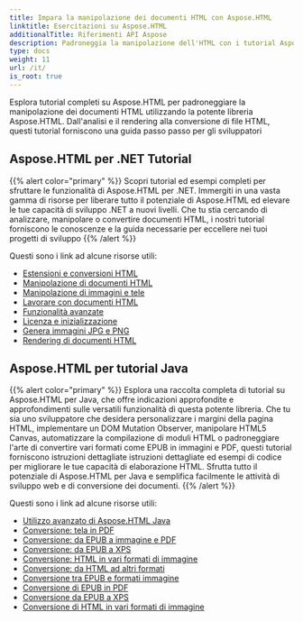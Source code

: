 ```yaml
---
title: Impara la manipolazione dei documenti HTML con Aspose.HTML
linktitle: Esercitazioni su Aspose.HTML
additionalTitle: Riferimenti API Aspose
description: Padroneggia la manipolazione dell'HTML con i tutorial Aspose.HTML: dall'analisi alla conversione, guida passo passo per gli sviluppatori.
type: docs
weight: 11
url: /it/
is_root: true
---
```


Esplora tutorial completi su Aspose.HTML per padroneggiare la manipolazione dei documenti HTML utilizzando la potente libreria Aspose.HTML. Dall'analisi e il rendering alla conversione di file HTML, questi tutorial forniscono una guida passo passo per gli sviluppatori

## Aspose.HTML per .NET Tutorial
{{% alert color="primary" %}}
Scopri tutorial ed esempi completi per sfruttare le funzionalità di Aspose.HTML per .NET. Immergiti in una vasta gamma di risorse per liberare tutto il potenziale di Aspose.HTML ed elevare le tue capacità di sviluppo .NET a nuovi livelli. Che tu stia cercando di analizzare, manipolare o convertire documenti HTML, i nostri tutorial forniscono le conoscenze e la guida necessarie per eccellere nei tuoi progetti di sviluppo 
{{% /alert %}}

Questi sono i link ad alcune risorse utili:
 
- [Estensioni e conversioni HTML](./net/html-extensions-and-conversions/)
- [Manipolazione di documenti HTML](./net/html-document-manipulation/)
- [Manipolazione di immagini e tele](./net/canvas-and-image-manipulation/)
- [Lavorare con documenti HTML](./net/working-with-html-documents/)
- [Funzionalità avanzate](./net/advanced-features/)
- [Licenza e inizializzazione](./net/licensing-and-initialization/)
- [Genera immagini JPG e PNG](./net/generate-jpg-and-png-images/)
- [Rendering di documenti HTML](./net/rendering-html-documents/)

## Aspose.HTML per tutorial Java
{{% alert color="primary" %}}
Esplora una raccolta completa di tutorial su Aspose.HTML per Java, che offre indicazioni approfondite e approfondimenti sulle versatili funzionalità di questa potente libreria. Che tu sia uno sviluppatore che desidera personalizzare i margini della pagina HTML, implementare un DOM Mutation Observer, manipolare HTML5 Canvas, automatizzare la compilazione di moduli HTML o padroneggiare l'arte di convertire vari formati come EPUB in immagini e PDF, questi tutorial forniscono istruzioni dettagliate istruzioni dettagliate ed esempi di codice per migliorare le tue capacità di elaborazione HTML. Sfrutta tutto il potenziale di Aspose.HTML per Java e semplifica facilmente le attività di sviluppo web e di conversione dei documenti. 
{{% /alert %}}

Questi sono i link ad alcune risorse utili:
 
- [Utilizzo avanzato di Aspose.HTML Java](./java/advanced-usage/)
- [Conversione: tela in PDF](./java/conversion-canvas-to-pdf/)
- [Conversione: da EPUB a immagine e PDF](./java/conversion-epub-to-image-and-pdf/)
- [Conversione: da EPUB a XPS](./java/conversion-epub-to-xps/)
- [Conversione: HTML in vari formati di immagine](./java/conversion-html-to-various-image-formats/)
- [Conversione: da HTML ad altri formati](./java/conversion-html-to-other-formats/)
- [Conversione tra EPUB e formati immagine](./java/converting-between-epub-and-image-formats/)
- [Conversione di EPUB in PDF](./java/converting-epub-to-pdf/)
- [Conversione da EPUB a XPS](./java/converting-epub-to-xps/)
- [Conversione di HTML in vari formati di immagine](./java/converting-html-to-various-image-formats/)